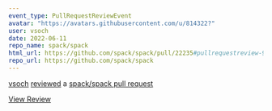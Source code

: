 ```yaml
---
event_type: PullRequestReviewEvent
avatar: "https://avatars.githubusercontent.com/u/814322?"
user: vsoch
date: 2022-06-11
repo_name: spack/spack
html_url: https://github.com/spack/spack/pull/22235#pullrequestreview-974595930
repo_url: https://github.com/spack/spack
---
```


<a href='https://github.com/vsoch' target='_blank'>vsoch</a> <a href='https://github.com/spack/spack/pull/22235#pullrequestreview-974595930' target='_blank'>reviewed</a> a <a href='https://github.com/spack/spack/pull/22235' target='_blank'>spack/spack pull request</a>

<small></small>

<a href='https://github.com/spack/spack/pull/22235#pullrequestreview-974595930' target='_blank'>View Review</a>